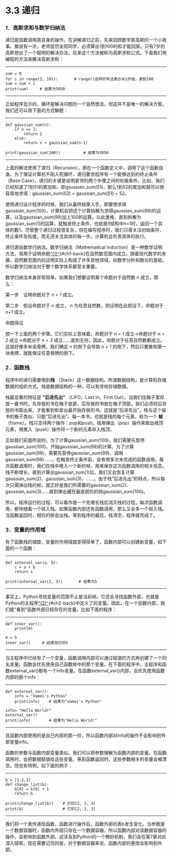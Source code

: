 # 3.3 递归

### 1．高斯求和与数学归纳法

递归是函数调用其自身的操作。在讲解递归之前，先来回顾数学家高斯的一个小故事。据说有一次，老师惩罚全班同学，必须算出1到100的和才能回家。只有7岁的高斯想出了一个聪明的解决办法，后来这个方法被称为高斯求和公式。下面我们用编程的方法来解决高斯求和：

------------------------------------------------------------------------

    sum = 0
    for i in range(1, 101):       # range()这样的写法表示从1开始，直到100
    sum = sum + i
    print(sum)     # 结果为5050

------------------------------------------------------------------------

正如程序显示的，循环是解决问题的一个自然想法。但这并不是唯一的解决方案，我们还可以用下面的方式解题：

------------------------------------------------------------------------

    def gaussian_sum(n):
        if n == 1:
            return 1
        else:
            return n + gaussian_sum(n-1)
        
    print(gaussian_sum(100))          # 结果为5050

------------------------------------------------------------------------

上面的解法使用了递归（Recursion），即在一个函数定义中，调用了这个函数自身。为了保证计算机不陷入死循环，递归要求程序有一个能够达到的终止条件（Base Case）。递归的关键是说明紧邻的两个步骤之间的衔接条件。比如，我们已经知道了1到51的累加和，即gaussian\_sum(51)，那么1到52的累加和就可以很容易地求得：gaussian\_sum(52) = gaussian\_sum(51) + 52。

使用递归设计程序的时候，我们从最终结果入手，即要想求得gaussian\_sum(100)，计算机会把这个计算拆解为求得gaussian\_sum(99)的运算，以及gaussian\_sum(99)加上100的运算。以此类推，直到拆解为gaussian\_sum(1)的运算，就触发终止条件，也就是if结构中n=1时，返回一个具体的数1。尽管整个递归过程很复杂，但在编写程序时，我们只需关注初始条件、终止条件及衔接，而无须关注具体的每一步。计算机会负责具体的执行。

递归源自数学归纳法。数学归纳法（Mathematical Induction）是一种数学证明方法，常用于证明命题[^(1)^](part0007.xhtml#ch1){#ch1-back}在自然数范围内成立。随着现代数学的发展，自然数范围内的证明实际上构成了许多其他领域，如数学分析和数论的基础，所以数学归纳法对于整个数学体系都至关重要。

数学归纳法本身非常简单。如果我们想要证明某个命题对于自然数 *n* 成立，那么：

第一步　证明命题对于 *n = 1* 成立。

第二步　假设命题对于 *n* 成立， *n* 为任意自然数，则证明在此假设下，命题对于 *n+1* 成立。

命题得证

想一下上面的两个步骤。它们实际上意味着，命题对于 *n = 1* 成立→命题对于 *n = 2* 成立→命题对于 *n = 3* 成立……直到无穷。因此，命题对于任意自然数都成立。这就好像多米诺骨牌，我们确定 *n* 的倒下会导致 *n + 1* 的倒下，然后只要推倒第一块骨牌，就能保证任意骨牌的倒下。

### 2．函数栈

程序中的递归需要用到**栈** （Stack）这一数据结构。所谓数据结构，是计算机存储数据的组织方式。栈是数据结构的一种，可以有序地存储数据。

栈最显著的特征是 **“后进先出”** （LIFO，Last In，First Out）。当我们往箱子里存放一叠书时，先存放的书在箱子底部，后存放的书放在箱子顶部。我们必须将后存放的书取出来，才能看到和拿出最开始存放的书。这就是“后进先出”。栈与这个装书的箱子类似，只能“后进先出”。每一本书，也就是栈的每个元素，称为一个 **帧** （frame）。栈只支持两个操作：pop和push。栈用弹出（pop）操作来取出栈顶元素，用推入（push）操作将一个新的元素存入栈顶。

正如我们前面所说的，为了计算gaussian\_sum(100)，我们需要先暂停gaussian\_sum(100)，开始gaussian\_sum(99)的计算。为了计算gaussian\_sum(99)，需要先暂停gaussian\_sum(99)，调用gaussian\_sum(98)……。在触发终止条件前，会有很多次未完成的函数调用。每次函数调用时，我们在栈中推入一个新的帧，用来保存这次函数调用的相关信息。栈不断增长，直到计算出gaussian\_sum(1)后，我们又会恢复计算gaussian\_sum(2)、gaussian\_sum(3)，……。由于栈“后进先出”的特点，所以每次只需弹出栈的帧，就正好是我们所需要的gaussian\_sum(2)、gaussian\_sum(3)……直到弹出藏在最底层的的帧gaussian\_sum(100)。

所以，程序运行的过程，可以看作是一个先增长栈后消灭栈的过程。每次函数调用，都伴随着一个帧入栈。如果函数内部还有函数调用，那么又会多一个帧入栈。当函数返回时，相应的帧会出栈。等到程序的最后，栈清空，程序就完成了。

### 3．变量的作用域

有了函数栈的铺垫，变量的作用域就变得简单了。函数内部可以创建新变量，如下面的一个函数：

------------------------------------------------------------------------

    def internal_var(a, b):
        c = a + b
        return c
        
    print(internal_var(2, 3))       # 结果为5

------------------------------------------------------------------------

事实上，Python寻找变量的范围不止是当前帧。它还会寻找函数外部，也就是Python的主程序[^(2)^](part0007.xhtml#ch2){#ch2-back}中定义了的变量。因此，在一个函数内部，我们能“看到”函数外部已经存在的变量。比如下面的程序：

------------------------------------------------------------------------

    def inner_var():
        print(m)
        
    m = 5
    inner_var()     # 结果将打印5

------------------------------------------------------------------------

当主程序中已经有了一个变量，函数调用内部可以通过赋值的方式再创建了一个同名变量。函数会优先使用自己函数帧中的那个变量。在下面的程序中，主程序和函数external\_var()都有一个info变量。在函数external\_var()内部，会优先使用函数内部的那个info：

------------------------------------------------------------------------

    def external_var():
        info = "Vamei's Python"
        print(info)    # 结果为"Vamei's Python"
        
    info= "Hello World!"
    external_var()
    print(info)        # 结果为"Hello World!"

------------------------------------------------------------------------

且函数内部使用的是自己内部的那一份，所以函数内部对info的操作不会影响到外部变量info。

函数的参数与函数内部变量类似。我们可以把参数理解为函数内部的变量。在函数调用时，会把数据赋值给这些变量。等到函数返回时，这些参数相关的变量会被清空。但也有特例，如下面的例子：

------------------------------------------------------------------------

    b = [1,2,3]
    def change_list(b):
        b[0] = b[0] + 1
        return b
        
    print(change_list(b))    # 打印[2, 2, 3]
    print(b)                 # 打印[2, 2, 3]

------------------------------------------------------------------------

我们将一个表传递给函数，函数进行操作后，函数外部的表b发生变化。当参数是一个数据容器时，函数内外部只存在一个数据容器，所以函数内部对该数据容器的操作，会影响到函数外部。这涉及到Python的一个微妙机制，我们会在第7章对此深入探索。现在需要记住的是，对于数据容器来说，函数内部的更改会影响到外部。

